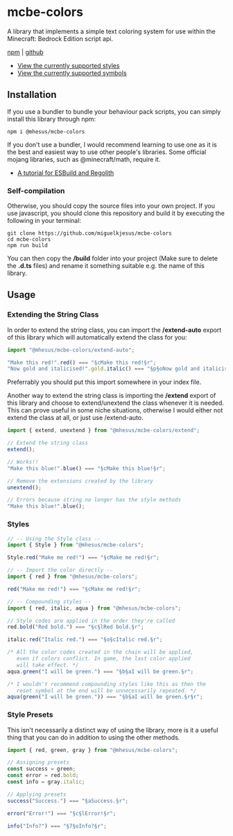 # mcbe-colors

A library that implements a simple text coloring system for use within the Minecraft: Bedrock Edition script api.

[npm](https://www.npmjs.com/package/@mhesus/mcbe-colors) | [github](https://github.com/miguelkjesus/mcbe-colors)

- [View the currently supported styles](./docs/style_codes.md)
- [View the currently supported symbols](./docs/symbols.md)

## Installation

If you use a bundler to bundle your behaviour pack scripts, you can simply install this library through npm:

```plaintext
npm i @mhesus/mcbe-colors
```

If you don't use a bundler, I would recommend learning to use one as it is the best and easiest way to use other people's libraries. Some official mojang libraries, such as @minecraft/math, require it.

- [A tutorial for ESBuild and Regolith](https://jaylydev.github.io/posts/bundle-minecraft-scripts-esbuild/)

### Self-compilation

Otherwise, you should copy the source files into your own project. If you use javascript, you should clone this repository and build it by executing the following in your terminal:

```plaintext
git clone https://github.com/miguelkjesus/mcbe-colors
cd mcbe-colors
npm run build
```

You can then copy the **/build** folder into your project (Make sure to delete the **.d.ts** files) and rename it something suitable e.g. the name of this library.

## Usage

### Extending the String Class

In order to extend the string class, you can import the **/extend-auto** export of this library which will automatically extend the class for you:

```ts
import "@mhesus/mcbe-colors/extend-auto";

"Make this red!".red() === "§cMake this red!§r";
"Now gold and italicised!".gold.italic() === "§p§oNow gold and italicised!§r";
```

Preferrably you should put this import somewhere in your index file.

Another way to extend the string class is importing the **/extend** export of this library and choose to extend/unextend the class whenever it is needed. This can prove useful in some niche situations, otherwise I would either not extend the class at all, or just use /extend-auto.

```ts
import { extend, unextend } from "@mhesus/mcbe-colors/extend";

// Extend the string class
extend();

// Works!!
"Make this blue!".blue() === "§cMake this blue!§r";

// Remove the extensions created by the library
unextend();

// Errors because string no longer has the style methods
"Make this blue!".blue();
```

### Styles

```ts
// -- Using the Style class --
import { Style } from "@mhesus/mcbe-colors";

Style.red("Make me red!") === "§cMake me red!§r";
```

```ts
// -- Import the color directly --
import { red } from "@mhesus/mcbe-colors";

red("Make me red!") === "§cMake me red!§r";
```

```ts
// -- Compounding styles --
import { red, italic, aqua } from "@mhesus/mcbe-colors";

// Style codes are applied in the order they're called
red.bold("Red bold.") === "§c§lRed bold.§r";

italic.red("Italic red.") === "§o§cItalic red.§r";

/* All the color codes created in the chain will be applied, 
   even if colors conflict. In game, the last color applied 
   will take effect. */
aqua.green("I will be green.") === "§b§aI will be green.§r";

/* I wouldn't recommend compounding styles like this as then the
   reset symbol at the end will be unnecessarily repeated. */
aqua(green("I will be green.")) === "§b§aI will be green.§r§r";
```

### Style Presets

This isn't necessarily a distinct way of using the library, more is it a useful thing that you can do in addition to using the other methods.

```ts
import { red, green, gray } from "@mhesus/mcbe-colors";

// Assigning presets
const success = green;
const error = red.bold;
const info = gray.italic;

// Applying presets
success("Success.") === "§aSuccess.§r";

error("Error!") === "§c§lError!§r";

info("Info?") === "§7§oInfo?§r";
```

